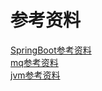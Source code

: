 # 参考资料
[SpringBoot参考资料](https://github.com/dibt/spring-boot-2.1.7/tree/master/spring-boot-project/md/spring-boot)  
[mq参考资料](https://github.com/dibt/spring-boot-2.1.7/tree/master/spring-boot-project/md/mq)  
[jvm参考资料](https://github.com/dibt/spring-boot-2.1.7/tree/master/spring-boot-project/md/jvm)  
